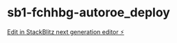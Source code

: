 # sb1-fchhbg-autoroe_deploy

[Edit in StackBlitz next generation editor ⚡️](https://stackblitz.com/~/github.com/richext/sb1-fchhbg-autoroe_deploy)